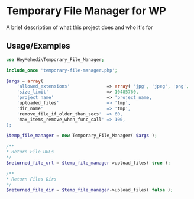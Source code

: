 
# Temporary File Manager for WP

A brief description of what this project does and who it's for




## Usage/Examples

```php
use HeyMehedi\Temporary_File_Manager;

include_once 'temporary-file-manager.php';
```

```php
$args = array(
    'allowed_extensions'              => array( 'jpg', 'jpeg', 'png', 'gif', 'bmp', 'JPG', 'JPEG', 'PNG', 'BMP' ),
    'size_limit'                      => 10485760,
    'project_name'                    => 'project_name,
    'uploaded_files'                  => 'tmp',
    'dir_name'                        => 'tmp',
    'remove_file_if_older_than_secs'  => 60,
    'max_items_remove_when_func_call' => 100,
);
```

```php
$temp_file_manager = new Temporary_File_Manager( $args );
```

```php
/**
* Return File URLs
*/
$returned_file_url = $temp_file_manager->upload_files( true );
```

```php
/**
* Return Files Dirs
*/
$returned_file_dir = $temp_file_manager->upload_files( false );
```
